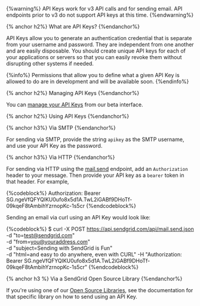 {%warning%}
API Keys work for v3 API calls and for sending email. API endpoints prior to v3 do not support API keys at this time.
{%endwarning%}

{% anchor h2%}
What are API Keys?
{%endanchor%}

API Keys allow you to generate an authentication credential that is separate from your username and password. They are independent from one another and are easily disposable. You should create unique API keys for each of your applications or servers so that you can easily revoke them without disrupting other systems if needed.

{%info%}
Permissions that allow you to define what a given API Key is allowed to do are in development and will be available soon.
{%endinfo%}

{% anchor h2%}
Managing API Keys
{%endanchor%}

You can [manage your API Keys](https://sendgrid.com/beta/settings/api_keys) from our beta interface. <!--Additionally, you can [manage your API keys via the API itself]({{root_url}}/API_Reference/Web_API_v3/API_Keys/index.html)).-->

{% anchor h2%}
Using API Keys
{%endanchor%}

{% anchor h3%}
Via SMTP
{%endanchor%}

For sending via SMTP, provide the string `apikey` as the SMTP username, and use your API Key as the password.

{% anchor h3%}
Via HTTP
{%endanchor%}

For sending via HTTP using the [mail.send]({{root_url}}/API_Reference/Web_API/mail.html) endpoint, add an `Authorization` header to your message. Then provide your API key as a `bearer` token in that header. For example,

{%codeblock%}
Authorization: Bearer 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
{%endcodeblock%}

Sending an email via curl using an API Key would look like:

{%codeblock%}
$ curl -X POST https://api.sendgrid.com/api/mail.send.json \
     -d "to=test@sendgrid.com" \
     -d "from=you@youraddress.com" \
     -d "subject=Sending with SendGrid is Fun" \
     -d "html=and easy to do anywhere, even with CURL"
     -H "Authorization: Bearer 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"
{%endcodeblock%}

{% anchor h3 %}
Via a SendGrid Open Source Library
{%endanchor%}

If you're using one of our [Open Source Libraries]({{root_url}}/Integrate/libraries.html), see the documentation for that specific library on how to send using an API Key.

